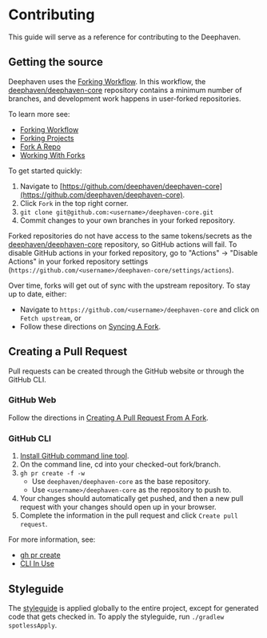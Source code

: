 # Contributing

This guide will serve as a reference for contributing to the Deephaven.

## Getting the source

Deephaven uses the [Forking Workflow](https://www.atlassian.com/git/tutorials/comparing-workflows/forking-workflow).  In this workflow, the [deephaven/deephaven-core](https://github.com/deephaven/deephaven-core) repository contains a minimum number of branches, and development work happens in user-forked repositories.

To learn more see:
* [Forking Workflow](https://www.atlassian.com/git/tutorials/comparing-workflows/forking-workflow)
* [Forking Projects](https://guides.github.com/activities/forking/)
* [Fork A Repo](https://docs.github.com/en/github/getting-started-with-github/fork-a-repo)
* [Working With Forks](https://docs.github.com/en/github/collaborating-with-issues-and-pull-requests/working-with-forks)

To get started quickly:
1) Navigate to [https://github.com/deephaven/deephaven-core](https://github.com/deephaven/deephaven-core).
2) Click `Fork` in the top right corner.
3) `git clone git@github.com:<username>/deephaven-core.git`
4) Commit changes to your own branches in your forked repository.

Forked repositories do not have access to the same tokens/secrets as the [deephaven/deephaven-core](https://github.com/deephaven/deephaven-core) repository, so GitHub actions will fail. To disable GitHub actions in your forked repository, go to "Actions" -> "Disable Actions" in your forked repository settings (`https://github.com/<username>/deephaven-core/settings/actions`).

Over time, forks will get out of sync with the upstream repository.  To stay up to date, either:
* Navigate to `https://github.com/<username>/deephaven-core` and click on `Fetch upstream`, or
* Follow these directions on [Syncing A Fork](https://docs.github.com/en/github/collaborating-with-issues-and-pull-requests/syncing-a-fork).

## Creating a Pull Request
Pull requests can be created through the GitHub website or through the GitHub CLI.

### GitHub Web

Follow the directions in [Creating A Pull Request From A Fork](https://docs.github.com/en/github/collaborating-with-issues-and-pull-requests/creating-a-pull-request-from-a-fork).

### GitHub CLI

1) [Install GitHub command line tool](https://github.com/cli/cli).  
2) On the command line, cd into your checked-out fork/branch.
3) `gh pr create -f -w`
    * Use `deephaven/deephaven-core` as the base repository.
    * Use `<username>/deephaven-core` as the repository to push to.
4) Your changes should automatically get pushed, and then a new pull request with your changes should open up in your browser. 
5) Complete the information in the pull request and click `Create pull request`.

For more information, see:
* [gh pr create](https://cli.github.com/manual/gh_pr_create)
* [CLI In Use](https://cli.github.com/manual/examples.html)

## Styleguide
The [styleguide](style/README.md) is applied globally to the entire project, except for generated code that gets checked in.
To apply the styleguide, run `./gradlew spotlessApply`.